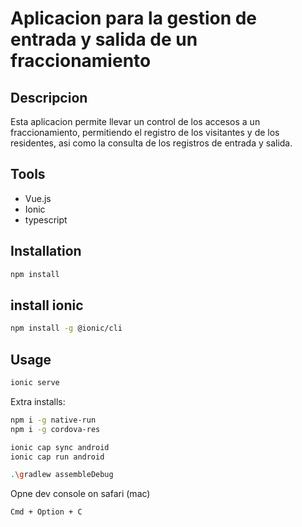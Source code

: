 # Aplicacion para la gestion de entrada y salida de un fraccionamiento

## Descripcion
Esta aplicacion permite llevar un control de los accesos a un fraccionamiento, permitiendo el registro de los visitantes y de los residentes, asi como la consulta de los registros de entrada y salida.

## Tools
- Vue.js
- Ionic
- typescript

## Installation
```bash
npm install
```

## install ionic
```bash
npm install -g @ionic/cli
```

## Usage
```bash
ionic serve
```


Extra installs: 
```bash
npm i -g native-run
npm i -g cordova-res

ionic cap sync android
ionic cap run android

.\gradlew assembleDebug
```

Opne dev console on safari (mac)
```bash
Cmd + Option + C
```
